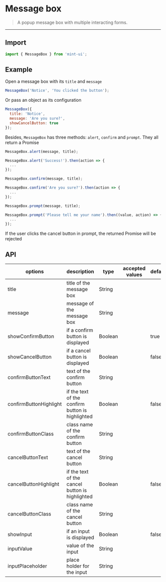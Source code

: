 # Message box

> A popup message box with multiple interacting forms.

-------------
## Import

```javascript
import { MessageBox } from 'mint-ui';
```

## Example

Open a message box with its `title` and `message`

```javascript
MessageBox('Notice', 'You clicked the button');
```

Or pass an object as its configuration

```javascript
MessageBox({
  title: 'Notice',
  message: 'Are you sure?',
  showCancelButton: true
});
```

Besides, `MessageBox` has three methods: `alert`, `confirm` and `prompt`. They all return a Promise
```javascript
MessageBox.alert(message, title);
```
```javascript
MessageBox.alert('Success!').then(action => {
  ...
});
```
```javascript
MessageBox.confirm(message, title);
```
```javascript
MessageBox.confirm('Are you sure?').then(action => {
  ...
});
```
```javascript
MessageBox.prompt(message, title);
```
```javascript
MessageBox.prompt('Please tell me your name').then((value, action) => {
  ...
});
```
If the user clicks the cancel button in prompt, the returned Promise will be rejected

## API
| options | description | type | accepted values | default |
|------|-------|---------|-------|--------|
| title | title of the message box | String | | |
| message | message of the message box | String | | |
| showConfirmButton | if a confirm button is displayed | Boolean | | true |
| showCancelButton | if a cancel button is displayed | Boolean | | false |
| confirmButtonText | text of the confirm button | String | | |
| confirmButtonHighlight | if the text of the confirm button is highlighted | Boolean | | false |
| confirmButtonClass | class name of the confirm button | String | | |
| cancelButtonText | text of the cancel button | String | | |
| cancelButtonHighlight | if the text of the cancel button is highlighted | Boolean | | false |
| cancelButtonClass | class name of the cancel button | String | | |
| showInput | if an input is displayed | Boolean | | false |
| inputValue | value of the input | String | | |
| inputPlaceholder | place holder for the input | String | | |
